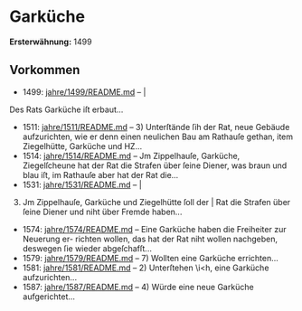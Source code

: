 # Garküche

**Ersterwähnung:** 1499

## Vorkommen
- 1499: [jahre/1499/README.md](../jahre/1499/README.md) – |

Des Rats Garküche iſt erbaut...
- 1511: [jahre/1511/README.md](../jahre/1511/README.md) – 3) Unterſtände ſih der Rat, neue Gebäude aufzurichten,
wie er denn einen neulichen Bau am Rathauſe gethan,
item Ziegelhütte, Garküche und HZ...
- 1514: [jahre/1514/README.md](../jahre/1514/README.md) – Jm Zippelhauſe, Garküche, Ziegelſcheune hat
der Rat die Strafen über ſeine Diener, was braun und
blau iſt, im Rathauſe aber hat der Rat die...
- 1531: [jahre/1531/README.md](../jahre/1531/README.md) – |

3) Jm Zippelhauſe, Garküche und Ziegelhütte ſoll der |
Rat die Strafen über ſeine Diener und niht über Fremde
haben...
- 1574: [jahre/1574/README.md](../jahre/1574/README.md) – Eine Garküche haben die Freiheiter zur Neuerung er-
richten wollen, das hat der Rat niht wollen nachgeben,
deswegen ſie wieder abgeſchafſt...
- 1579: [jahre/1579/README.md](../jahre/1579/README.md) – 7) Wollten eine Garküche errichten...
- 1581: [jahre/1581/README.md](../jahre/1581/README.md) – 2) Unterſtehen \i<h, eine Garküche aufzurichten...
- 1587: [jahre/1587/README.md](../jahre/1587/README.md) – 4) Würde eine neue Garküche aufgerichtet...
